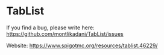 # TabList

If you find a bug, please write here: https://github.com/montlikadani/TabList/issues

Website: https://www.spigotmc.org/resources/tablist.46229/

